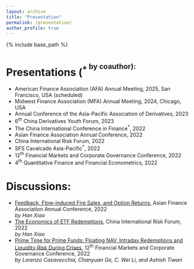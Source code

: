 ```yaml
---
layout: archive
title: "Presentation"
permalink: /presentation/
author_profile: true
---
```


{% include base_path %}

Presentations (<sup>*<sup> by coauthor):
======
* American Finance Association (AFA) Annual Meeting, 2025, San Francisco, USA (scheduled)
* Midwest Finance Association (MFA) Annual Meeting, 2024, Chicago, USA 
* Annual Conference of the Asia-Pacific Association of Derivatives, 2023    
* 6<sup>th</sup> China Derivatives Youth Forum, 2023
* The China International Conference in Finance<sup>*</sup>, 2022
* Asian Finance Association Annual Conference, 2022
* China International Risk Forum, 2022
* SFS Cavalcade Asia-Pacific<sup>*</sup>, 2022
* 12<sup>th</sup> Financial Markets and Corporate Governance Conference, 2022
* 4<sup>th</sup> Quantitative Finance and Financial Econometrics, 2022

Discussions:
======
* <u>Feedback, Flow-induced Fire Sales, and Option Returns</u>, Asian Finance Association Annual Conference, 2022  
_by Han Xiao_ 
* <u>The Economics of ETF Redemptions</u>, China International Risk Forum, 2022  
_by Han Xiao_
* <u>Prime Time for Prime Funds: Floating NAV, Intraday Redemptions and Liquidity Risk During Crises</u>, 12<sup>th</sup> Financial Markets and Corporate Governance Conference, 2022  
_by Lorenzo Casavecchia, Chanyuan Ge, C. Wei Li, and Ashish Tiwari_